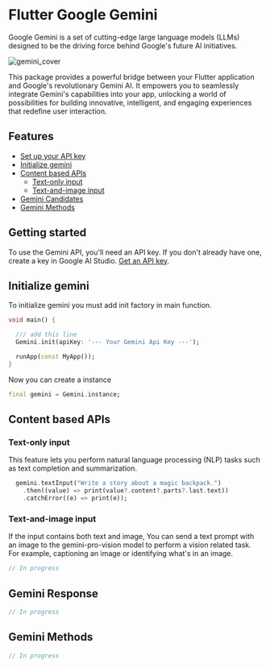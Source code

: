 # Flutter Google Gemini

Google Gemini is a set of cutting-edge large language models (LLMs) designed to be the driving force behind Google's future AI initiatives.

![gemini_cover](https://github.com/babakcode/flutter_gemini/assets/31356659/d6d8d69c-1fcd-4edc-b17b-32849530213d)

This package provides a powerful bridge between your Flutter application and Google's revolutionary Gemini AI. It empowers you to seamlessly integrate Gemini's capabilities into your app, unlocking a world of possibilities for building innovative, intelligent, and engaging experiences that redefine user interaction.



## Features

- [Set up your API key](#getting-started)
- [Initialize gemini](#initialize-gemini)
- [Content based APIs](#content-based-apis)
    - [Text-only input](#text-only-input)
    - [Text-and-image input](#text-and-image-input)
- [Gemini Candidates](#gemini-response)
- [Gemini Methods](#gemini-methods)



## Getting started

To use the Gemini API, you'll need an API key. If you don't already have one, create a key in Google AI Studio. [Get an API key](https://ai.google.dev/).

## Initialize gemini

To initialize gemini you must add init factory in main function.
```dart
void main() {

  /// add this line
  Gemini.init(apiKey: '--- Your Gemini Api Key ---');

  runApp(const MyApp());
}
```

Now you can create a instance

```dart
final gemini = Gemini.instance;
```

## Content based APIs

### Text-only input

This feature lets you perform natural language processing (NLP) tasks such as text completion and summarization.

```dart
  gemini.textInput("Write a story about a magic backpack.")
    .then((value) => print(value?.content?.parts?.last.text))
    .catchError((e) => print(e));
```

### Text-and-image input

If the input contains both text and image, You can send a text prompt with an image to the gemini-pro-vision model to perform a vision related task. For example, captioning an image or identifying what's in an image.

```dart
// In progress
```


## Gemini Response

```dart
// In progress
```

## Gemini Methods

```dart
// In progress
```
